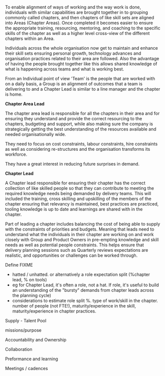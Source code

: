 To enable alignment of ways of working and the way work is done, individuals with similar capabilities are brought together in to grouping commonly called chapters, and then chapters of like skill sets are aligned into Areas (Chapter Areas). Once completed it becomes easier to ensure the appropriate training, resourcing, mentoring, and coaching to the specific skills of the chapter as well as a higher level cross-view of the different chapters within an Area.

Individuals across the whole organisation now get to maintain and enhance their skill sets ensuring personal growth, technology advances and organisation practices related to their area are followed. Also the advantage of having the people brought together like this allows shared knowledge of what is happening across teams and what is working best.

From an Individual point of view &#39;Team&#39; is the people that are worked with on a daily basis, a Group is an alignment of outcomes that a team is delivering to and a Chapter Lead is similar to a line manager and the chapter is home.

**Chapter Area Lead**

The chapter area lead is responsible for all the chapters in their area and for ensuring they understand and provide the correct resourcing to the chapters, budgeting and support, while also making sure the company is strategically getting the best understanding of the resources available and needed organisationally wide.

They need to focus on cost constraints, labour constraints, hire constraints as well as considering re-structures and the organisation transforms its workforce.

They have a great interest in reducing future surprises in demand.

**Chapter Lead**

A Chapter lead responsible for ensuring their chapter has the correct collection of like skilled people so that they can contribute to meeting the required knowledge needs being demanded by delivery teams. This will included the training, cross skilling and upskilling of the members of the chapter ensuring that relevancy is maintained, best practices are practiced, tooling knowledge is up to date and learnings are shared with in the chapter.

Part of leading a chapter includes balancing the cost of being able to supply with the constraints of priorities and budgets. Meaning that leads need to understand what the individuals in their chapter are working on and work closely with Group and Product Owners in pre-empting knowledge and skill needs as well as potential people constraints. This helps ensure that delivery planning sessions such as Quarterly reviews expectations are realistic, and opportunities or challenges can be worked through.

Define
FIXME

- hatted / unhatted. or alternatively a role expectation split (%chapter lead, % on tools)
- eg for Chapter Lead, it&#39;s often a role, not a hat. If role, it&#39;s useful to build an understanding of the &quot;bursty&quot; demands from chapter leads across the planning cycle)
- considerations to estimate role split %. type of work/skill in the chapter. number of people (not FTE!), maturity/experience in the skill, maturity/experience in chapter practices.

Supply - Talent Pool

missions/purpose

Accountability and Ownership

Collaboration

Preformance and learning

Meetings / cadences